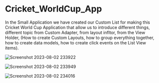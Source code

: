 # Cricket_WorldCup_App

In the Small Application we have created our Custom List for making this Cricket World Cup Application
that allow us to introduce different things, different topic from Custom Adapter, from layout infltor, from the View Holder,
(How to create Custom Layouts, how to group everything together, how to create data models, how to create click events on the List View items).

![Screenshot 2023-08-02 233922](https://github.com/AaryanSahlot/Cricket_WorldCup_App/assets/137866460/e22a2c46-19cf-4a7d-ac60-ff44c597ca03)

![Screenshot 2023-08-02 233949](https://github.com/AaryanSahlot/Cricket_WorldCup_App/assets/137866460/777e4a15-a2d2-49e5-ba2a-e8f0d265db49)

![Screenshot 2023-08-02 234016](https://github.com/AaryanSahlot/Cricket_WorldCup_App/assets/137866460/f4473a92-fee3-437a-a088-12bad80a3e18)

